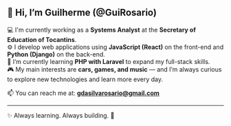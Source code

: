 ## 👋 Hi, I’m Guilherme (@GuiRosario)

💻 I'm currently working as a **Systems Analyst** at the **Secretary of Education of Tocantins**.  
⚙️ I develop web applications using **JavaScript (React)** on the front-end and **Python (Django)** on the back-end.  
🌱 I’m currently learning **PHP with Laravel** to expand my full-stack skills.  
🎮 My main interests are **cars, games, and music** — and I’m always curious to explore new technologies and learn more every day.  

📫 You can reach me at: **gdasilvarosario@gmail.com**

---
✨ Always learning. Always building. 🚀
